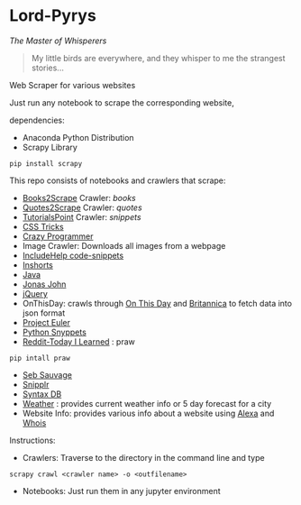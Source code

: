 # Lord-Pyrys

_The Master of Whisperers_

> My little birds are everywhere, and they whisper to me the strangest stories...

Web Scraper for various websites

Just run any notebook to scrape the corresponding website,

dependencies:
* Anaconda Python Distribution
* Scrapy Library
```
pip install scrapy
```

This repo consists of notebooks and crawlers that scrape:
* [Books2Scrape](https://books.toscrape.com) Crawler: *books*
* [Quotes2Scrape](https://quotes.toscrape.com) Crawler: *quotes*
* [TutorialsPoint](https://www.tutorialspoint.com/programming_examples/) Crawler: *snippets*
* [CSS Tricks](https://css-tricks.com/snippets/)
* [Crazy Programmer](https://www.thecrazyprogrammer.com)
* Image Crawler: Downloads all images from a webpage
* [IncludeHelp code-snippets](https://www.includehelp.com/code-snippets/)
* [Inshorts](https://inshorts.com/en/read)
* [Java](https://jaxenter.com/15-useful-code-snippets-java-developers-131796.html)
* [Jonas John](http://www.jonasjohn.de/snippets/all.htm)
* [jQuery](https://www.thecrazyprogrammer.com/2015/01/useful-jquery-code-snippets.html)
* OnThisDay: crawls through [On This Day](https://www.onthisday.com/) and [Britannica](https://www.britannica.com/on-this-day) to fetch data into json format
* [Project Euler](https://projecteuler.net/archives)
* [Python Snyppets](https://snippets.readthedocs.io/en/latest/)
* [Reddit-Today I Learned](https://www.reddit.com/r/todayilearned/) : praw
```
pip intall praw
```
* [Seb Sauvage](https://sebsauvage.net/python/snyppets/)
* [Snipplr](https://snipplr.com/popular/language)
* [Syntax DB](https://syntaxdb.com/reference)
* [Weather](https://openweathermap.org/) : provides current weather info or 5 day forecast for a city
* Website Info: provides various info about a website using [Alexa](https://www.alexa.com/siteinfo/) and [Whois](https://www.whois.com/)

Instructions:
* Crawlers:
      Traverse to the directory in the command line and type
```
scrapy crawl <crawler name> -o <outfilename>
```
* Notebooks:
      Just run them in any jupyter environment
